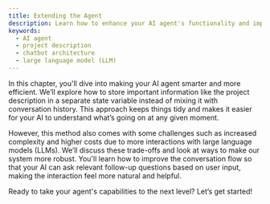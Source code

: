 ```yaml
---
title: Extending the Agent
description: Learn how to enhance your AI agent's functionality and improve its interaction with users while maintaining a clear business context.
keywords:
  - AI agent
  - project description
  - chatbot architecture
  - large language model (LLM)
---
```


In this chapter, you'll dive into making your AI agent smarter and more efficient. We’ll explore how to store important information like the project description in a separate state variable instead of mixing it with conversation history. This approach keeps things tidy and makes it easier for your AI to understand what’s going on at any given moment.

However, this method also comes with some challenges such as increased complexity and higher costs due to more interactions with large language models (LLMs). We’ll discuss these trade-offs and look at ways to make our system more robust. You'll learn how to improve the conversation flow so that your AI can ask relevant follow-up questions based on user input, making the interaction feel more natural and helpful.

Ready to take your agent's capabilities to the next level? Let’s get started!